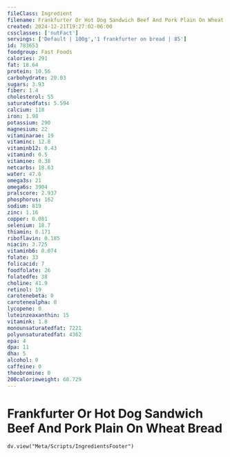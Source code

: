 ```yaml
---
fileClass: Ingredient
filename: Frankfurter Or Hot Dog Sandwich Beef And Pork Plain On Wheat Bread
created: 2024-12-21T19:27:02-06:00
cssclasses: ['nutFact']
servings: ['Default | 100g','1 frankfurter on bread | 85']
id: 783653
foodgroup: Fast Foods
calories: 291
fat: 18.64
protein: 10.56
carbohydrate: 20.03
sugars: 3.93
fiber: 1.4
cholesterol: 55
saturatedfats: 5.594
calcium: 118
iron: 1.98
potassium: 290
magnesium: 22
vitaminarae: 19
vitaminc: 12.8
vitaminb12: 0.43
vitamind: 0.5
vitamine: 0.38
netcarbs: 18.63
water: 47.6
omega3s: 21
omega6s: 3904
pralscore: 2.937
phosphorus: 162
sodium: 819
zinc: 1.16
copper: 0.081
selenium: 18.7
thiamin: 0.171
riboflavin: 0.185
niacin: 3.725
vitaminb6: 0.074
folate: 33
folicacid: 7
foodfolate: 26
folatedfe: 38
choline: 41.9
retinol: 19
carotenebeta: 0
carotenealpha: 0
lycopene: 0
luteinzeaxanthin: 15
vitamink: 1.8
monounsaturatedfat: 7221
polyunsaturatedfat: 4362
epa: 4
dpa: 11
dha: 5
alcohol: 0
caffeine: 0
theobromine: 0
200calorieweight: 68.729
---
```


# Frankfurter Or Hot Dog Sandwich Beef And Pork Plain On Wheat Bread

```dataviewjs
dv.view("Meta/Scripts/IngredientsFooter")
```